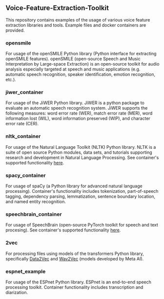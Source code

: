 ## Voice-Feature-Extraction-Toolkit
This repository contains examples of the usage of various voice feature extraction libraries and tools. Example files and docker containers are provided.
### opensmile
For usage of the openSMILE Python library (Python interface for extracting openSMILE features). openSMILE (open-source Speech and Music Interpretation by Large-space Extraction) is an open-source toolkit for audio analysis especially targeted at speech and music applications (e.g. automatic speech recognition, speaker identification, emotion recognition, etc.).
### jiwer_container
For usage of the JiWER Python library. JiWER is a python package to evaluate an automatic speech recognition system. JiWER supports the following measures: word error rate (WER), match error rate (MER), word information lost (WIL), word information preserved (WIP), and character error rate (CER).
### nltk_container
For usage of the Natural Language Toolkit (NLTK) Python library. NLTK is a suite of open source Python modules, data sets, and tutorials supporting research and development in Natural Language Processing. See container's supported functionality [here](https://github.com/FHS-BAP/Voice-Feature-Extraction-Toolkit/blob/main/nltk_container/README.md#functions).
### spacy_container
For usage of spaCy (a Python library for advanced natural language processing). Container's functionality includes tokenization, part-of-speech tagging, dependency parsing, lemmatization, sentence boundary location, and named entity recognition.
### speechbrain_container
For usage of SpeechBrain (open-source PyTorch toolkit for speech and text procesing). See container's supported functionality [here](https://github.com/FHS-BAP/Voice-Feature-Extraction-Toolkit/blob/main/speechbrain_container/README.md#supported-tasks).
### 2vec
For processing files using models of the transformers Python library, specifically [Data2Vec](https://huggingface.co/docs/transformers/en/model_doc/data2vec#resources) and [Wav2Vec](https://huggingface.co/docs/transformers/en/model_doc/wav2vec2) (models developed by Meta AI).
### espnet_example
For usage of the ESPnet Python library. ESPnet is an end-to-end speech processing toolkit. Container functionality includes transcription and diarization.